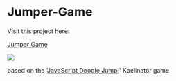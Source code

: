 # Jumper-Game

Visit this project here: 

<a href="https://magdry.github.io/Jumper-Game/">Jumper Game</a>

<img src="http://magdry.pl/images/jumper.jpg"/>

based on the '<a href="https://www.youtube.com/watch?v=CyAOEisE8_k">JavaScript Doodle Jump!</a>' Kaelinator game 
